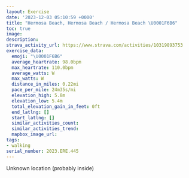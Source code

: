 ```yaml
---
layout: Exercise
date: '2023-12-03 05:10:59 +0000'
title: "Hermosa Beach, Hermosa Beach / Hermosa Beach \U0001F6B6"
toc: true
image:
description:
strava_activity_url: https://www.strava.com/activities/10319893753
exercise_data:
  emoji: "\U0001F6B6"
  average_heartrate: 98.0bpm
  max_heartrate: 110.0bpm
  average_watts: W
  max_watts: W
  distance_in_miles: 0.22mi
  pace_per_mile: 24m35s/mi
  elevation_high: 5.8m
  elevation_low: 5.4m
  total_elevation_gain_in_feet: 0ft
  end_latlng: []
  start_latlng: []
  similar_activities_count:
  similar_activities_trend:
  mapbox_image_url:
tags:
- walking
serial_number: 2023.ERE.445
---
```

Unknown location (probably inside)
